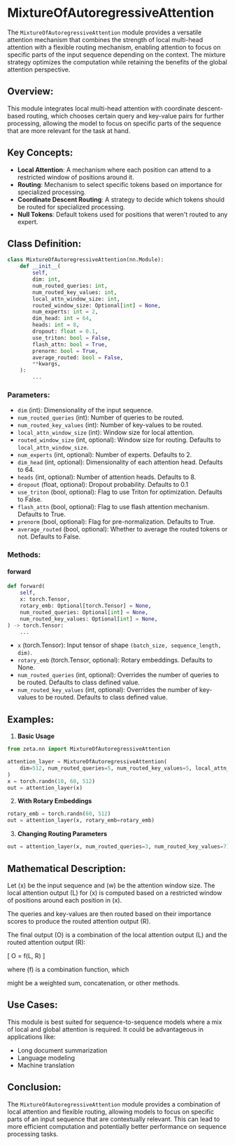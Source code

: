 # MixtureOfAutoregressiveAttention

The `MixtureOfAutoregressiveAttention` module provides a versatile attention mechanism that combines the strength of local multi-head attention with a flexible routing mechanism, enabling attention to focus on specific parts of the input sequence depending on the context. The mixture strategy optimizes the computation while retaining the benefits of the global attention perspective.

## Overview:
This module integrates local multi-head attention with coordinate descent-based routing, which chooses certain query and key-value pairs for further processing, allowing the model to focus on specific parts of the sequence that are more relevant for the task at hand. 

## Key Concepts:

- **Local Attention**: A mechanism where each position can attend to a restricted window of positions around it.
- **Routing**: Mechanism to select specific tokens based on importance for specialized processing.
- **Coordinate Descent Routing**: A strategy to decide which tokens should be routed for specialized processing.
- **Null Tokens**: Default tokens used for positions that weren't routed to any expert.

## Class Definition:

```python
class MixtureOfAutoregressiveAttention(nn.Module):
    def __init__(
        self,
        dim: int,
        num_routed_queries: int,
        num_routed_key_values: int,
        local_attn_window_size: int,
        routed_window_size: Optional[int] = None,
        num_experts: int = 2,
        dim_head: int = 64,
        heads: int = 8,
        dropout: float = 0.1,
        use_triton: bool = False,
        flash_attn: bool = True,
        prenorm: bool = True,
        average_routed: bool = False,
        **kwargs,
    ):
        ...
```

### Parameters:

- `dim` (int): Dimensionality of the input sequence.
- `num_routed_queries` (int): Number of queries to be routed.
- `num_routed_key_values` (int): Number of key-values to be routed.
- `local_attn_window_size` (int): Window size for local attention.
- `routed_window_size` (int, optional): Window size for routing. Defaults to `local_attn_window_size`.
- `num_experts` (int, optional): Number of experts. Defaults to 2.
- `dim_head` (int, optional): Dimensionality of each attention head. Defaults to 64.
- `heads` (int, optional): Number of attention heads. Defaults to 8.
- `dropout` (float, optional): Dropout probability. Defaults to 0.1
- `use_triton` (bool, optional): Flag to use Triton for optimization. Defaults to False.
- `flash_attn` (bool, optional): Flag to use flash attention mechanism. Defaults to True.
- `prenorm` (bool, optional): Flag for pre-normalization. Defaults to True.
- `average_routed` (bool, optional): Whether to average the routed tokens or not. Defaults to False.

### Methods:

#### forward

```python
def forward(
    self,
    x: torch.Tensor,
    rotary_emb: Optional[torch.Tensor] = None,
    num_routed_queries: Optional[int] = None,
    num_routed_key_values: Optional[int] = None,
) -> torch.Tensor:
    ...
```

- `x` (torch.Tensor): Input tensor of shape `(batch_size, sequence_length, dim)`.
- `rotary_emb` (torch.Tensor, optional): Rotary embeddings. Defaults to None.
- `num_routed_queries` (int, optional): Overrides the number of queries to be routed. Defaults to class defined value.
- `num_routed_key_values` (int, optional): Overrides the number of key-values to be routed. Defaults to class defined value.

## Examples:

1. **Basic Usage**

```python
from zeta.nn import MixtureOfAutoregressiveAttention

attention_layer = MixtureOfAutoregressiveAttention(
    dim=512, num_routed_queries=5, num_routed_key_values=5, local_attn_window_size=32
)
x = torch.randn(10, 60, 512)
out = attention_layer(x)
```

2. **With Rotary Embeddings**

```python
rotary_emb = torch.randn(60, 512)
out = attention_layer(x, rotary_emb=rotary_emb)
```

3. **Changing Routing Parameters**

```python
out = attention_layer(x, num_routed_queries=3, num_routed_key_values=7)
```

## Mathematical Description:

Let \(x\) be the input sequence and \(w\) be the attention window size. The local attention output \(L\) for \(x\) is computed based on a restricted window of positions around each position in \(x\). 

The queries and key-values are then routed based on their importance scores to produce the routed attention output \(R\). 

The final output \(O\) is a combination of the local attention output \(L\) and the routed attention output \(R\):

\[ O = f(L, R) \]

where \(f\) is a combination function, which

 might be a weighted sum, concatenation, or other methods.

## Use Cases:

This module is best suited for sequence-to-sequence models where a mix of local and global attention is required. It could be advantageous in applications like:

- Long document summarization
- Language modeling
- Machine translation

## Conclusion:

The `MixtureOfAutoregressiveAttention` module provides a combination of local attention and flexible routing, allowing models to focus on specific parts of an input sequence that are contextually relevant. This can lead to more efficient computation and potentially better performance on sequence processing tasks.